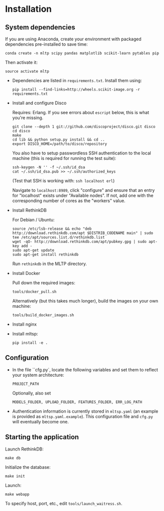 # Installation

## System dependencies

If you are using Anaconda, create your environment with packaged
dependencies pre-installed to save time:

``conda create -n mltp scipy pandas matplotlib scikit-learn pytables pip``

Then activate it:

``source activate mltp``

* Dependencies are listed in ``requirements.txt``.  Install them using:

  ``pip install --find-links=http://wheels.scikit-image.org -r requirements.txt``

* Install and configure Disco

  Requires: Erlang. If you see errors about `escript` below,
  this is what you're missing.

  ```
  git clone --depth 1 git://github.com/discoproject/disco.git disco
  cd disco
  make
  cd lib && python setup.py install && cd ..
  export DISCO_HOME=/path/to/disco/repository
  ```

  You also have to setup passwordless SSH authentication to the local
  machine (this is required for running the test suite):

  ```
  ssh-keygen -N '' -f ~/.ssh/id_dsa
  cat ~/.ssh/id_dsa.pub >> ~/.ssh/authorized_keys
  ```

  (Test that SSH is working with: ``ssh localhost erl``)

  Navigate to ``localhost:8989``, click "configure" and ensure that
  an entry for "localhost" exists under "Available nodes".  If not,
  add one with the corresponding number of cores as the "workers" value.

* Install RethinkDB

  For Debian / Ubuntu:

  ```
  source /etc/lsb-release && echo "deb http://download.rethinkdb.com/apt $DISTRIB_CODENAME main" | sudo tee /etc/apt/sources.list.d/rethinkdb.list
  wget -qO- http://download.rethinkdb.com/apt/pubkey.gpg | sudo apt-key add -
  sudo apt-get update
  sudo apt-get install rethinkdb
  ```

  Run ``rethinkdb`` in the MLTP directory.

* Install Docker

  Pull down the required images:

  ``tools/docker_pull.sh``

  Alternatively (but this takes much longer), build the images on your own
  machine:

  ``tools/build_docker_images.sh``

* Install nginx

* Install mltsp:

  ``pip install -e .``


## Configuration

* In the file ``cfg.py`, locate the following variables and set
  them to reflect your system architecture:

  ``PROJECT_PATH``

  Optionally, also set

  ``MODELS_FOLDER, UPLOAD_FOLDER, FEATURES_FOLDER, ERR_LOG_PATH``

* Authentication information is currently stored in ``mltsp.yaml``
  (an example is provided as ``mltsp.yaml.example``).  This
  configuration file and ``cfg.py`` will eventually become one.


## Starting the application

Launch RethinkDB:

``make db``

Initialize the database:

``make init``

Launch:

``make webapp``

To specify host, port, etc., edit ``tools/launch_waitress.sh``.
